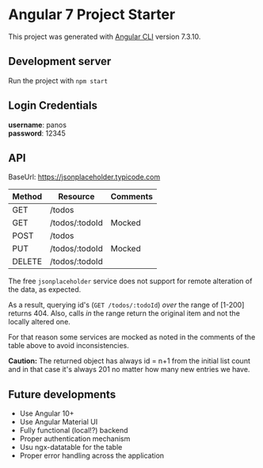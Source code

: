 # Angular 7 Project Starter

This project was generated with [Angular CLI](https://github.com/angular/angular-cli) version 7.3.10.

## Development server

Run the project with `npm start`

## Login Credentials

**username**: panos  
**password**: 12345

## API

BaseUrl: https://jsonplaceholder.typicode.com

| Method  | Resource         | Comments
| ---     | ---              | ---
| GET     | /todos           |
| GET     | /todos/:todoId   | Mocked
| POST    | /todos           |
| PUT     | /todos/:todoId   | Mocked
| DELETE  | /todos/:todoId   |

The free `jsonplaceholder` service does not support for remote alteration of the data, as expected.
  
As a result, querying id's (`GET /todos/:todoId`) _over_ the range of [1-200] returns 404. Also, calls  _in_ the range return the original item and not the locally altered one.  

For that reason some services are mocked as noted in the comments of the table above to avoid inconsistencies.

**Caution:** The returned object has always id = n+1 from the initial list count and in that case it's always 201 no matter how many new entries we have. 

## Future developments

- Use Angular 10+
- Use Angular Material UI
- Fully functional (local!?) backend
- Proper authentication mechanism
- Usu ngx-datatable for the table
- Proper error handling across the application
